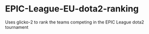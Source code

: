 # EPIC-League-EU-dota2-ranking
Uses glicko-2 to rank the teams competing in the EPIC League dota2 tournament
